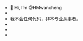 - 👋 Hi, I’m @HMwancheng
- 
- 我不会任何代码，非本专业从事者。
- 
- 
- 

<!---
HMwancheng/HMwancheng is a ✨ special ✨ repository because its `README.md` (this file) appears on your GitHub profile.
You can click the Preview link to take a look at your changes.
--->
